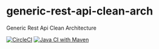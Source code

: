# generic-rest-api-clean-arch
Generic Rest Api Clean Architecture

[![CircleCI](https://dl.circleci.com/status-badge/img/gh/sudoitir/generic-rest-api-clean-arch/tree/develop.svg?style=svg)](https://dl.circleci.com/status-badge/redirect/gh/sudoitir/generic-rest-api-clean-arch/tree/develop)
[![Java CI with Maven](https://github.com/sudoitir/generic-rest-api-clean-arch/actions/workflows/maven.yml/badge.svg)](https://github.com/sudoitir/generic-rest-api-clean-arch/actions/workflows/maven.yml)
